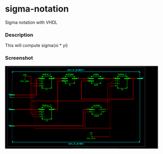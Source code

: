 # sigma-notation
Sigma notation with VHDL
### Description
This will compute sigma(xi * yi)
### Screenshot
![alt text](https://github.com/NazaninTafreshi/sigma-notation/blob/master/schematic.PNG)
